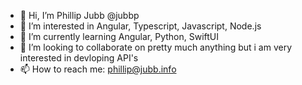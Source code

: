 - 👋 Hi, I’m Phillip Jubb @jubbp 
- 👀 I’m interested in Angular, Typescript, Javascript, Node.js 
- 🌱 I’m currently learning Angular, Python, SwiftUI
- 💞️ I’m looking to collaborate on pretty much anything but i am very interested in devloping API's
- 📫 How to reach me: phillip@jubb.info


